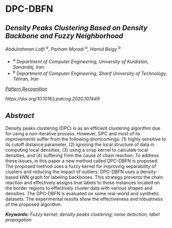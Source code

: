 # DPC-DBFN
<p><h2><var>Density Peaks Clustering Based on Density Backbone and Fuzzy Neighborhood</var></h2></p>
 <var>Abdulrahman Lotfi <sup>a</sup></var>, <var>Parham Moradi <sup>a</sup></var>, <var>Hamid Beigy <sup>b</sup></var> 
<p><h6> <ul> <li><var> <sup>a</sup> Department of Computer Engineering, University of Kurdistan, Sanandaj, Iran</var></li>
  <li> <var><sup>b</sup> Department of Computer Engineering, Sharif University of Technology, Tehran, Iran</var></li> </ul></h6? </p>
 <p><var><a href="https://www.sciencedirect.com/journal/pattern-recognition">Pattern Recognition</a></var></p>
https://doi.org/10.1016/j.patcog.2020.107449
<p><h2><var> Abstract</var></h2></p>
<p>Density peaks clustering (DPC) is as an efficient clustering algorithm due for using a non-iterative process. However, DPC and most of its improvements suffer from the following shortcomings: (1) highly sensitive to its cutoff distance parameter, (2) ignoring the local structure of data in computing local densities, (3) using a crisp kernel to calculate local densities, and (4) suffering from the cause of chain reaction. To address these issues, in this paper a new method called DPC-DBFN is proposed. The proposed method uses a fuzzy kernel for improving separability of clusters and reducing the impact of outliers. DPC-DBFN uses a density-based kNN graph for labeling backbones. This strategy prevents the chain reaction and effectively assigns true labels to those instances located on the border regions to effectively cluster data with various shapes and densities. The DPC-DBFN is evaluated on some real-world and synthetic datasets. The experimental results show the effectiveness and robustness of the proposed algorithm.</p>

<i><b>Keywords:</b>
Fuzzy kernel; density peaks clustering; noise detection; label propagation</i>
